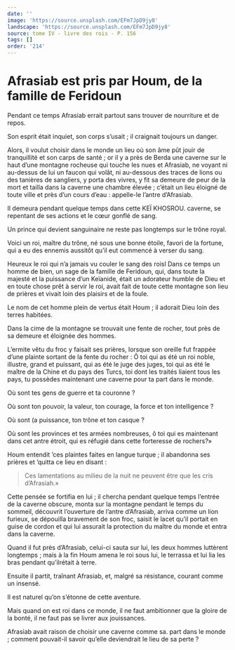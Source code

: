 ```yaml
---
date: ''
image: 'https://source.unsplash.com/EFm7JpD9jy8'
landscape: 'https://source.unsplash.com/EFm7JpD9jy8'
source: tome IV - livre des rois - P. 156
tags: []
order: '214'
---
```


# Afrasiab est pris par Houm, de la famille de Feridoun

Pendant ce temps Afrasiab errait partout sans trouver de nourriture et de repos.

Son esprit était inquiet, son corps s’usait ; il craignait toujours un danger.

Alors, il voulut choisir dans le monde un lieu où son âme pût jouir de tranquillité et son carps de santé ; or il y a près de Berda une caverne sur le haut d’une montagne rocheuse qui touche les nues et Afrasiab, ne voyant ni au-dessus de lui un faucon qui volât, ni au-dessous des traces de lions ou des tanières de sangliers, y porta des vivres, y fit sa demeure de peur de la mort et tailla dans la caverne une chambre élevée ; c’était un lieu éloigné de toute ville et près d’un cours d’eau : appelle-le l’antre d’Afrasiab.

Il demeura pendant quelque temps dans cette KEÏ KHOSROU. caverne, se repentant de ses actions et le cœur gonflé de sang.

Un prince qui devient sanguinaire ne reste pas longtemps sur le trône royal.

Voici un roi, maître du trône, né sous une bonne étoile, favori de la fortune, qui a eu des ennemis aussitôt qu’il eut commencé à verser du sang.

Heureux le roi qui n’a jamais vu couler le sang des roisl Dans ce temps un homme de bien, un sage de la famille de Feridoun, qui, dans toute la majesté et la puissance d’un Keïanide, était un adorateur humble de Dieu et en toute chose prêt à servir le roi, avait fait de toute cette montagne son lieu de prières et vivait loin des plaisirs et de la foule.

Le nom de cet homme plein de vertus était Houm ; il adorait Dieu loin des terres habitées.

Dans la cime de la montagne se trouvait une fente de rocher, tout près de sa demeure et éloignée des hommes.

L’ermite vêtu du froc y faisait ses prières, lorsque son oreille fut frappée d’une plainte sortant de la fente du rocher : Ô toi qui as été un roi noble, illustre, grand et puissant, qui as été le juge des juges, toi qui as été le maître de la Chine et du pays des Turcs, toi dont les traités liaient tous les pays, tu possèdes maintenant une caverne pour ta part dans le monde.

Où sont tes gens de guerre et ta couronne ?

Où sont ton pouvoir, la valeur, ton courage, la force et ton intelligence ?

Où sont (a puissance, ton trône et ton casque ?

Où sont les provinces et tes armées nombreuses, ô toi qui es maintenant dans cet antre étroit, qui es réfugié dans cette forteresse de rochers?»

Houm entendit ’ces plaintes faites en langue turque ; il abandonna ses prières et ’quitta ce lieu en disant :

> Ces lamentations au milieu de la nuit ne peuvent être que les cris d’Afrasiah.»

Cette pensée se fortifia en lui ; il chercha pendant quelque temps l’entrée de la caverne obscure, monta sur la montagne pendant le temps du sommeil, découvrit l’ouverture de l’antre d’Afrasiab, arriva comme un lion furieux, se dépouilla bravement de son froc, saisit le lacet qu’il portait en guise de cordon et qui lui assurait la protection du maître du monde et entra dans la caverne.

Quand il fut près d’Afrasiab, celui-ci sauta sur lui, les deux hommes luttèrent longtemps ; mais à la fin Houm amena le roi sous lui, le terrassa et lui lia les bras pendant qu’ilrétait à terre.

Ensuite il partit, traînant Afrasiab, et, malgré sa résistance, courant comme un insensé.

Il est naturel qu’on s’étonne de cette aventure.

Mais quand on est roi dans ce monde, il ne faut ambitionner que la gloire de la bonté, il ne faut pas se livrer aux jouissances.

Afrasiab avait raison de choisir une caverne comme sa. part dans le monde ; comment pouvait-il savoir qu’elle deviendrait le lieu de sa perte ?
